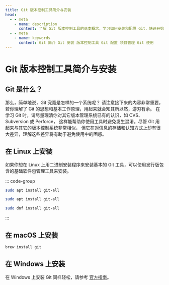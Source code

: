 ```yaml
---
title: Git 版本控制工具简介与安装
head:
  - - meta
    - name: description
      content: 了解 Git 版本控制工具的基本概念，学习如何安装和配置 Git，快速开始项目管理。
  - - meta
    - name: keywords
      content: Git 简介 Git 安装 版本控制工具 Git 配置 项目管理 Git 使用
---
```


# Git 版本控制工具简介与安装

## Git 是什么？

那么，简单地说，Git 究竟是怎样的一个系统呢？ 请注意接下来的内容非常重要，若你理解了 Git 的思想和基本工作原理，用起来就会知其所以然，游刃有余。 在学习 Git 时，请尽量理清你对其它版本管理系统已有的认识，如 CVS、Subversion 或 Perforce， 这样能帮助你使用工具时避免发生混淆。尽管 Git 用起来与其它的版本控制系统非常相似， 但它在对信息的存储和认知方式上却有很大差异，理解这些差异将有助于避免使用中的困惑。

## 在 Linux 上安装

如果你想在 Linux 上用二进制安装程序来安装基本的 Git 工具，可以使用发行版包含的基础软件包管理工具来安装。

::: code-group

```sh [Debian]
sudo apt install git-all
```

```sh [ubuntu]
sudo apt install git-all
```

```sh [Fedora/RHEL/CentOS]
sudo dnf install git-all
```

:::

## 在 macOS 上安装

```sh
brew install git
```

## 在 Windows 上安装

在 Windows 上安装 Git 同样轻松，请参考 [官方指南](https://git-scm.com/download/win)。
